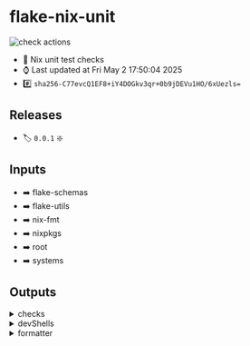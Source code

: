 # flake-nix-unit

![check actions](https://github.com/denis101/flake-nix-unit/actions/workflows/check.yml/badge.svg)

- :page_with_curl: Nix unit test checks
- :watch: Last updated at Fri May  2 17:50:04 2025
- :hash: `sha256-C77evcQ1EF8+iY4DOGkv3qr+0b9jDEVu1HO/6xUezls=`


## Releases

- :label: `0.0.1` :sparkle:

## Inputs

- :arrow_right: flake-schemas
- :arrow_right: flake-utils
- :arrow_right: nix-fmt
- :arrow_right: nixpkgs
- :arrow_right: root
- :arrow_right: systems


## Outputs

<details><summary>checks</summary>

### checks

- :heavy_check_mark: fmt


### systems

- :computer: aarch64-darwin
- :computer: aarch64-linux
- :computer: x86_64-darwin
- :computer: x86_64-linux


</details>
<details><summary>devShells</summary>

### devShells

- :pager: default
- :pager: githubActions


### systems

- :computer: aarch64-darwin
- :computer: aarch64-linux
- :computer: x86_64-darwin
- :computer: x86_64-linux


</details>

<details><summary>formatter</summary>

### formatters

- :pager: alejandra-4.0.0

### systems

- :computer: aarch64-darwin
- :computer: aarch64-linux
- :computer: x86_64-darwin
- :computer: x86_64-linux


</details>
